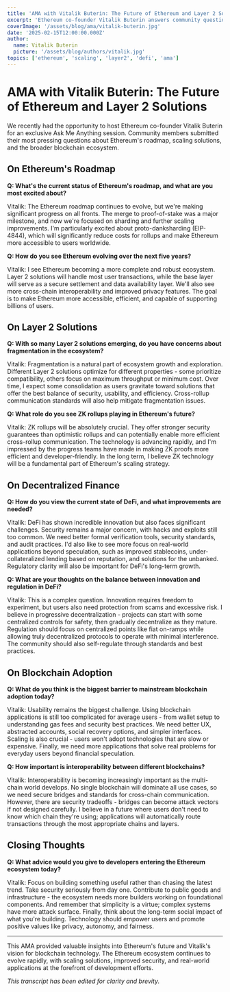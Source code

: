 ```yaml
---
title: 'AMA with Vitalik Buterin: The Future of Ethereum and Layer 2 Solutions'
excerpt: 'Ethereum co-founder Vitalik Buterin answers community questions about Ethereum 2.0, Layer 2 scaling solutions, and the future of decentralized finance.'
coverImage: '/assets/blog/ama/vitalik-buterin.jpg'
date: '2025-02-15T12:00:00.000Z'
author:
  name: Vitalik Buterin
  picture: '/assets/blog/authors/vitalik.jpg'
topics: ['ethereum', 'scaling', 'layer2', 'defi', 'ama']
---
```


# AMA with Vitalik Buterin: The Future of Ethereum and Layer 2 Solutions

We recently had the opportunity to host Ethereum co-founder Vitalik Buterin for an exclusive Ask Me Anything session. Community members submitted their most pressing questions about Ethereum's roadmap, scaling solutions, and the broader blockchain ecosystem.

## On Ethereum's Roadmap

**Q: What's the current status of Ethereum's roadmap, and what are you most excited about?**

Vitalik: The Ethereum roadmap continues to evolve, but we're making significant progress on all fronts. The merge to proof-of-stake was a major milestone, and now we're focused on sharding and further scaling improvements. I'm particularly excited about proto-danksharding (EIP-4844), which will significantly reduce costs for rollups and make Ethereum more accessible to users worldwide.

**Q: How do you see Ethereum evolving over the next five years?**

Vitalik: I see Ethereum becoming a more complete and robust ecosystem. Layer 2 solutions will handle most user transactions, while the base layer will serve as a secure settlement and data availability layer. We'll also see more cross-chain interoperability and improved privacy features. The goal is to make Ethereum more accessible, efficient, and capable of supporting billions of users.

## On Layer 2 Solutions

**Q: With so many Layer 2 solutions emerging, do you have concerns about fragmentation in the ecosystem?**

Vitalik: Fragmentation is a natural part of ecosystem growth and exploration. Different Layer 2 solutions optimize for different properties - some prioritize compatibility, others focus on maximum throughput or minimum cost. Over time, I expect some consolidation as users gravitate toward solutions that offer the best balance of security, usability, and efficiency. Cross-rollup communication standards will also help mitigate fragmentation issues.

**Q: What role do you see ZK rollups playing in Ethereum's future?**

Vitalik: ZK rollups will be absolutely crucial. They offer stronger security guarantees than optimistic rollups and can potentially enable more efficient cross-rollup communication. The technology is advancing rapidly, and I'm impressed by the progress teams have made in making ZK proofs more efficient and developer-friendly. In the long term, I believe ZK technology will be a fundamental part of Ethereum's scaling strategy.

## On Decentralized Finance

**Q: How do you view the current state of DeFi, and what improvements are needed?**

Vitalik: DeFi has shown incredible innovation but also faces significant challenges. Security remains a major concern, with hacks and exploits still too common. We need better formal verification tools, security standards, and audit practices. I'd also like to see more focus on real-world applications beyond speculation, such as improved stablecoins, under-collateralized lending based on reputation, and solutions for the unbanked. Regulatory clarity will also be important for DeFi's long-term growth.

**Q: What are your thoughts on the balance between innovation and regulation in DeFi?**

Vitalik: This is a complex question. Innovation requires freedom to experiment, but users also need protection from scams and excessive risk. I believe in progressive decentralization - projects can start with some centralized controls for safety, then gradually decentralize as they mature. Regulation should focus on centralized points like fiat on-ramps while allowing truly decentralized protocols to operate with minimal interference. The community should also self-regulate through standards and best practices.

## On Blockchain Adoption

**Q: What do you think is the biggest barrier to mainstream blockchain adoption today?**

Vitalik: Usability remains the biggest challenge. Using blockchain applications is still too complicated for average users - from wallet setup to understanding gas fees and security best practices. We need better UX, abstracted accounts, social recovery options, and simpler interfaces. Scaling is also crucial - users won't adopt technologies that are slow or expensive. Finally, we need more applications that solve real problems for everyday users beyond financial speculation.

**Q: How important is interoperability between different blockchains?**

Vitalik: Interoperability is becoming increasingly important as the multi-chain world develops. No single blockchain will dominate all use cases, so we need secure bridges and standards for cross-chain communication. However, there are security tradeoffs - bridges can become attack vectors if not designed carefully. I believe in a future where users don't need to know which chain they're using; applications will automatically route transactions through the most appropriate chains and layers.

## Closing Thoughts

**Q: What advice would you give to developers entering the Ethereum ecosystem today?**

Vitalik: Focus on building something useful rather than chasing the latest trend. Take security seriously from day one. Contribute to public goods and infrastructure - the ecosystem needs more builders working on foundational components. And remember that simplicity is a virtue; complex systems have more attack surface. Finally, think about the long-term social impact of what you're building. Technology should empower users and promote positive values like privacy, autonomy, and fairness.

---

This AMA provided valuable insights into Ethereum's future and Vitalik's vision for blockchain technology. The Ethereum ecosystem continues to evolve rapidly, with scaling solutions, improved security, and real-world applications at the forefront of development efforts.

*This transcript has been edited for clarity and brevity.*
